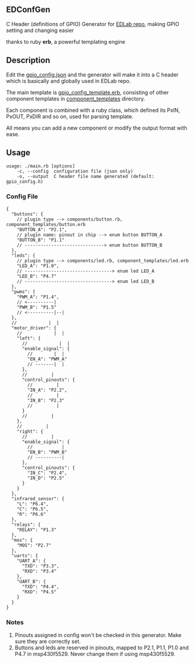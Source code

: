 ## EDConfGen

C Header (definitions of GPIO) Generator for [EDLab repo](https://github.com/3akur6/EDLab), making GPIO setting and
changing easier

thanks to ruby **erb**, a powerful templating engine

Description
-----------

Edit the [gpio_config.json](./gpio_config.json) and the generator will make it into a C header which is basically and
globally used in EDLab repo.

The main template is [gpio_config_template.erb](./gpio_config_template.erb), consisting of other component templates
in [component_templates](./component_templates) directory.

Each component is combined with a ruby class, which defined its PxIN, PxOUT, PxDIR and so on, used for parsing template.

All means you can add a new component or modify the output format with ease.

Usage
-----

```
usage: ./main.rb [options]
    -c, --config  configuration file (json only)
    -o, --output  C header file name generated (default: gpio_config.h)
```

### Config File

```json5
{
  "buttons": {
    // plugin type --> components/button.rb, component_templates/button.erb
    "BUTTON_A": "P2.1",
    // plugin name: pinout in chip --> enum button BUTTON_A
    "BUTTON_B": "P1.1"
    // ------------------------------> enum button BUTTON_B
  },
  "leds": {
    // plugin type --> components/led.rb, component_templates/led.erb
    "LED_A": "P1.0",
    // ---------------------------------> enum led LED_A
    "LED_B": "P4.7"
    // ---------------------------------> enum led LED_B
  },
  "pwms": {
    "PWM_A": "P1.4",
    // <----------|
    "PWM_B": "P1.5"
    // <----------|--|
  },
  //            |  |
  "motor_driver": {
    //            |  |
    "left": {
      //            |  |
      "enable_signal": {
        //        |  |
        "EN_A": "PWM_A"
        // -------|  |
      },
      //         |
      "control_pinouts": {
        //         |
        "IN_A": "P2.2",
        //         |
        "IN_B": "P2.3"
        //         |
      }
      //         |
    },
    //         |
    "right": {
      //         |
      "enable_signal": {
        //           |
        "EN_B": "PWM_B"
        // ----------|
      },
      "control_pinouts": {
        "IN_C": "P2.4",
        "IN_D": "P2.5"
      }
    }
  },
  "infrared_sensor": {
    "L": "P6.4",
    "C": "P6.5",
    "R": "P6.6"
  },
  "relays": {
    "RELAY": "P1.3"
  }, 
  "mos": {
    "MOS": "P2.7"
  },
  "uarts": {
    "UART_A": {
      "TXD": "P3.3",
      "RXD": "P3.4"
    },
    "UART_B": {
      "TXD": "P4.4",
      "RXD": "P4.5"
    }
  }
}
```

### Notes

1) Pinouts assigned in config won't be checked in this generator. Make sure they are correctly set.
2) Buttons and leds are reserved in pinouts, mapped to P2.1, P1.1, P1.0 and P4.7 in msp430f5529. Never change them if
   using msp430f5529.
